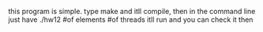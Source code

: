 this program is simple.
type make and itll compile, then in the command line just have ./hw12 #of elements #of threads
itll run and you can check it then
